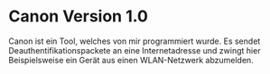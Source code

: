 # Canon Version 1.0
Canon ist ein Tool, welches von mir programmiert wurde. Es sendet Deauthentifikationspackete an eine Internetadresse und zwingt hier Beispielsweise ein Gerät aus einen WLAN-Netzwerk abzumelden. 
